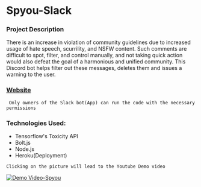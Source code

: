 # Spyou-Slack

### Project Description

There is an increase in violation of community guidelines due to increased usage of hate speech, scurrility, and NSFW content. Such comments are difficult to spot, filter, and control manually, and not taking quick action would also defeat the goal of a harmonious and unified community.
This Discord bot helps filter out these messages, deletes them and issues a warning to the user.

### [Website](http://spyou-net-app.vercel.app/)

``` Only owners of the Slack bot(App) can run the code with the necessary permissions```
### Technologies Used:
- Tensorflow's Toxicity API
- Bolt.js
- Node.js
- Heroku(Deployment)

```Clicking on the picture will lead to the Youtube Demo video```

[![Demo Video-Spyou](./Spyou.png)](https://www.youtube.com/watch?v=c0Yuqi6f2U0)

